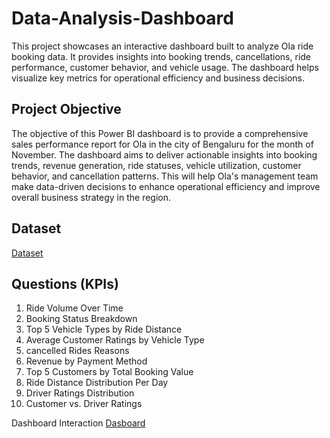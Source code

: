 # Data-Analysis-Dashboard
 This project showcases an interactive dashboard built to analyze Ola ride booking data. It provides insights into booking trends, cancellations, ride performance, customer behavior, and vehicle usage. The dashboard helps visualize key metrics for operational efficiency and business decisions.

 ## Project Objective
 The objective of this Power BI dashboard is to provide a comprehensive sales performance report for Ola in the city of Bengaluru for the month of November. The dashboard aims to deliver actionable insights into booking trends, revenue generation, ride statuses, vehicle utilization, customer behavior, and cancellation patterns. This will help Ola's management team make data-driven decisions to enhance operational efficiency and improve overall business strategy in the region.

 ## Dataset
<a href = "https://github.com/rishabh192000/Data-Analysis-Dashboard/blob/main/bengaluru_city_booking_data_nov.csv">Dataset</a>
 
## Questions (KPIs)
1. Ride Volume Over Time
2. Booking Status Breakdown
3. Top 5 Vehicle Types by Ride Distance
4. Average Customer Ratings by Vehicle Type
5. cancelled Rides Reasons
6. Revenue by Payment Method
7. Top 5 Customers by Total Booking Value
8. Ride Distance Distribution Per Day
9. Driver Ratings Distribution
10. Customer vs. Driver Ratings
 
Dashboard Interaction  <a href = "https://github.com/rishabh192000/Data-Analysis-Dashboard/blob/main/ola_dashboard.pbit">Dasboard</a>
